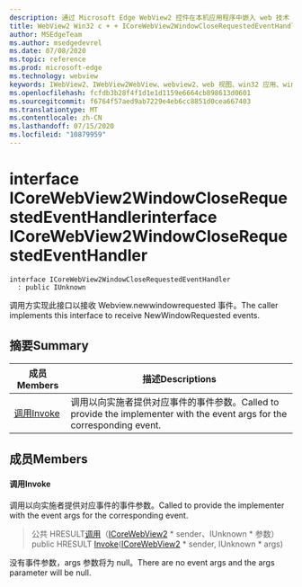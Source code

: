 ```yaml
---
description: 通过 Microsoft Edge WebView2 控件在本机应用程序中嵌入 web 技术（HTML、CSS 和 JavaScript）
title: WebView2 Win32 c + + ICoreWebView2WindowCloseRequestedEventHandler
author: MSEdgeTeam
ms.author: msedgedevrel
ms.date: 07/08/2020
ms.topic: reference
ms.prod: microsoft-edge
ms.technology: webview
keywords: IWebView2、IWebView2WebView、webview2、web 视图、win32 应用、win32、edge、ICoreWebView2、ICoreWebView2Controller、浏览器控件、边缘 html、ICoreWebView2WindowCloseRequestedEventHandler
ms.openlocfilehash: fcfdb3b28f4f1d1e1d1159e6664cb898613d0601
ms.sourcegitcommit: f6764f57aed9ab7229e4eb6cc8851d0cea667403
ms.translationtype: MT
ms.contentlocale: zh-CN
ms.lasthandoff: 07/15/2020
ms.locfileid: "10879959"
---
```

# <span data-ttu-id="9c419-104">interface ICoreWebView2WindowCloseRequestedEventHandler</span><span class="sxs-lookup"><span data-stu-id="9c419-104">interface ICoreWebView2WindowCloseRequestedEventHandler</span></span> 

```
interface ICoreWebView2WindowCloseRequestedEventHandler
  : public IUnknown
```

<span data-ttu-id="9c419-105">调用方实现此接口以接收 Webview.newwindowrequested 事件。</span><span class="sxs-lookup"><span data-stu-id="9c419-105">The caller implements this interface to receive NewWindowRequested events.</span></span>

## <span data-ttu-id="9c419-106">摘要</span><span class="sxs-lookup"><span data-stu-id="9c419-106">Summary</span></span>

 <span data-ttu-id="9c419-107">成员</span><span class="sxs-lookup"><span data-stu-id="9c419-107">Members</span></span>                        | <span data-ttu-id="9c419-108">描述</span><span class="sxs-lookup"><span data-stu-id="9c419-108">Descriptions</span></span>
--------------------------------|---------------------------------------------
[<span data-ttu-id="9c419-109">调用</span><span class="sxs-lookup"><span data-stu-id="9c419-109">Invoke</span></span>](#invoke) | <span data-ttu-id="9c419-110">调用以向实施者提供对应事件的事件参数。</span><span class="sxs-lookup"><span data-stu-id="9c419-110">Called to provide the implementer with the event args for the corresponding event.</span></span>

## <span data-ttu-id="9c419-111">成员</span><span class="sxs-lookup"><span data-stu-id="9c419-111">Members</span></span>

#### <span data-ttu-id="9c419-112">调用</span><span class="sxs-lookup"><span data-stu-id="9c419-112">Invoke</span></span> 

<span data-ttu-id="9c419-113">调用以向实施者提供对应事件的事件参数。</span><span class="sxs-lookup"><span data-stu-id="9c419-113">Called to provide the implementer with the event args for the corresponding event.</span></span>

> <span data-ttu-id="9c419-114">公共 HRESULT[调用](#invoke)（[ICoreWebView2](icorewebview2.md) \* sender、IUnknown \* 参数）</span><span class="sxs-lookup"><span data-stu-id="9c419-114">public HRESULT [Invoke](#invoke)([ICoreWebView2](icorewebview2.md) \* sender, IUnknown \* args)</span></span>

<span data-ttu-id="9c419-115">没有事件参数，args 参数将为 null。</span><span class="sxs-lookup"><span data-stu-id="9c419-115">There are no event args and the args parameter will be null.</span></span>

